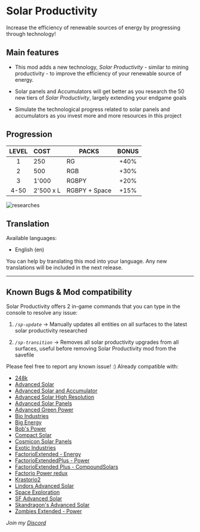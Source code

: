 # **Solar Productivity**

Increase the efficiency of renewable sources of energy by progressing through technology!


## Main features

- This mod adds a new technology, *Solar Productivity* - similar to mining productivity - to improve the efficiency of your renewable source of energy. 

- Solar panels and Accumulators will get better as you research the 50 new tiers of *Solar Productivity*, largely extending your endgame goals

- Simulate the technological progress related to solar panels and accumulators as you invest more and more resources in this project

## Progression

| **LEVEL** | **COST**  | **PACKS**      | **BONUS** |
|:---------:|:----------|----------------|:---------:|
| 1         | 250       | RG             | \+40%     |
| 2         | 500       | RGB            | \+30%     |
| 3         | 1'000     | RGBPY          | \+20%     |
| 4\-50     | 2'500 x L | RGBPY \+ Space | \+15%     |

![researches](https://github.com/RedRafe/solar-productivity/blob/main/archive/researches.png?raw=true)

## Translation
Available languages:
- English (en)

You can help by translating this mod into your language. Any new translations will be included in the next release.

---

## Known Bugs & Mod compatibility
Solar Productivity offers 2 in-game commands that you can type in the console to resolve any issue:

1. *`/sp-update`*  -> Manually updates all entities on all surfaces to the latest solar productivity researched

2. *`/sp-transition`* -> Removes all solar productivity upgrades from all surfaces, useful before removing Solar Productivity mod from the savefile

Please feel free to report any known issue! :) 
Already compatible with:
- [248k](https://mods.factorio.com/mod/248k)
- [Advanced Solar](https://mods.factorio.com/mod/Advanced-Solar)
- [Advanced Solar and Accumulator](https://mods.factorio.com/mod/Advanced-Solar-and-Accumulator)
- [Advanced Solar High Resolution](https://mods.factorio.com/mod/Advanced-Electric-Revamped-v16)
- [Advanced Solar Panels](https://mods.factorio.com/mod/AdvancedSolarPanels)
- [Advanced Green Power](https://mods.factorio.com/mod/advanced-green-power)
- [Bio Industries](https://mods.factorio.com/mod/Bio_Industries)
- [Big Energy](https://mods.factorio.com/mod/big-energy-solar-wind-and-accumulator)
- [Bob's Power](https://mods.factorio.com/mod/bobpower)
- [Compact Solar](https://mods.factorio.com/mod/compact-solar)
- [Cosmicon Solar Panels](https://mods.factorio.com/mod/Cosmicon-Solar-Panels)
- [Exotic Industries](https://mods.factorio.com/mod/exotic-industries)
- [FactorioExtended - Energy](https://mods.factorio.com/mod/FactorioExtended-Energy)
- [FactorioExtendedPlus - Power](https://mods.factorio.com/mod/FactorioExtended-Plus-Power)
- [FactorioExtended Plus - CompoundSolars](https://mods.factorio.com/mod/FactorioExtended-Plus-CompoundSolars)
- [Factorio Power redux](https://mods.factorio.com/mod/Factorio_Power_RE)
- [Krastorio2](https://mods.factorio.com/mod/Krastorio2)
- [Lindors Advanced Solar](https://mods.factorio.com/mod/Lindors-Advanced-Solar)
- [Space Exploration](https://mods.factorio.com/mod/space-exploration)
- [SF Advanced Solar](https://mods.factorio.com/mod/Speckled-advanced-solar)
- [Skandragon's Advanced Solar](https://mods.factorio.com/mod/skan-advanced-solar)
- [Zombies Extended - Power](https://mods.factorio.com/mod/zombiesextended-power)

*Join my [Discord](https://discord.gg/pq6bWs8KTY)*